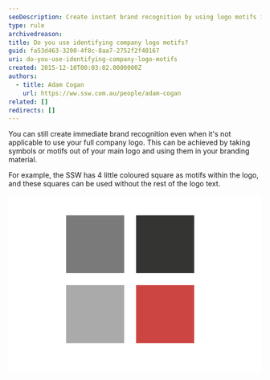 ```yaml
---
seoDescription: Create instant brand recognition by using logo motifs independently of your full company logo, leveraging symbols and elements that define your identity.
type: rule
archivedreason:
title: Do you use identifying company logo motifs?
guid: fa53d463-3200-4f8c-8aa7-2752f2f40167
uri: do-you-use-identifying-company-logo-motifs
created: 2015-12-10T00:03:02.0000000Z
authors:
  - title: Adam Cogan
    url: https://ww.ssw.com.au/people/adam-cogan
related: []
redirects: []
---
```


You can still create immediate brand recognition even when it's not applicable to use your full company logo. This can be achieved by taking symbols or motifs out of your main logo and using them in your branding material.

<!--endintro-->

For example, the SSW has 4 little coloured square as motifs within the logo, and these squares can be used without the rest of the logo text.

![Figure: SSW logo motif](4square.png)
